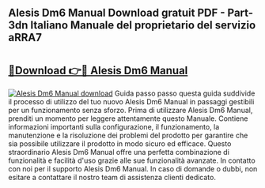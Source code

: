 ## Alesis Dm6 Manual Download gratuit PDF - Part-3dn Italiano Manuale del proprietario del servizio aRRA7

# <h2><a href="http://dffavl.blite.top/?on=Alesis+Dm6+Manual">🔗Download 👉🔴 Alesis Dm6 Manual</a></h2>

[![Alesis Dm6 Manual download](https://i.imgur.com/lujVjoI.png)](http://dffavl.blite.top/?on=Alesis+Dm6+Manual)
Guida passo passo questa guida suddivide il processo di utilizzo del tuo nuovo Alesis Dm6 Manual in passaggi gestibili per un funzionamento senza sforzo. Prima di utilizzare Alesis Dm6 Manual, prenditi un momento per leggere attentamente questo Manuale. Contiene informazioni importanti sulla configurazione, il funzionamento, la manutenzione e la risoluzione dei problemi del prodotto per garantire che sia possibile utilizzare il prodotto in modo sicuro ed efficace. Questo straordinario Alesis Dm6 Manual offre una perfetta combinazione di funzionalità e facilità d'uso grazie alle sue funzionalità avanzate. In contatto con noi per il supporto Alesis Dm6 Manual. In caso di domande o dubbi, non esitare a contattare il nostro team di assistenza clienti dedicato.
